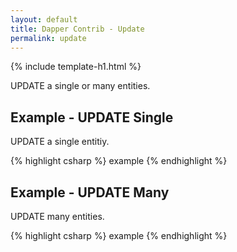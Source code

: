 ```yaml
---
layout: default
title: Dapper Contrib - Update
permalink: update
---
```


{% include template-h1.html %}

UPDATE a single or many entities.

## Example - UPDATE Single
UPDATE a single entitiy.

{% highlight csharp %}
example
{% endhighlight %}

## Example - UPDATE Many
UPDATE many entities.

{% highlight csharp %}
example
{% endhighlight %}
